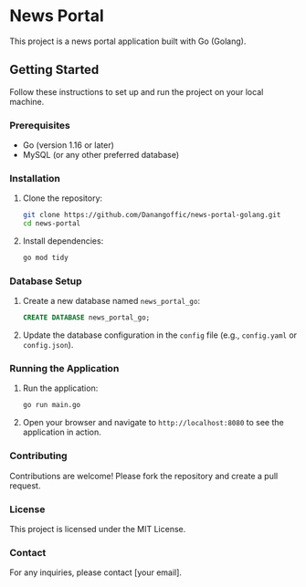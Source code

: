 # News Portal

This project is a news portal application built with Go (Golang).

## Getting Started

Follow these instructions to set up and run the project on your local machine.

### Prerequisites

- Go (version 1.16 or later)
- MySQL (or any other preferred database)

### Installation

1. Clone the repository:
    ```sh
    git clone https://github.com/Danangoffic/news-portal-golang.git
    cd news-portal
    ```

2. Install dependencies:
    ```sh
    go mod tidy
    ```

### Database Setup

1. Create a new database named `news_portal_go`:
    ```sql
    CREATE DATABASE news_portal_go;
    ```

2. Update the database configuration in the `config` file (e.g., `config.yaml` or `config.json`).

### Running the Application

1. Run the application:
    ```sh
    go run main.go
    ```

2. Open your browser and navigate to `http://localhost:8080` to see the application in action.

### Contributing

Contributions are welcome! Please fork the repository and create a pull request.

### License

This project is licensed under the MIT License.

### Contact

For any inquiries, please contact [your email].
